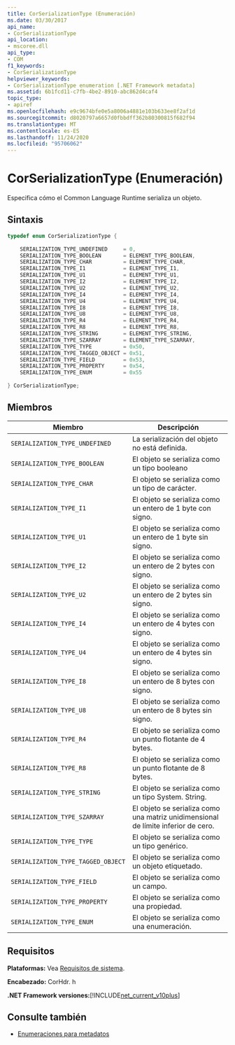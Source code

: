 ```yaml
---
title: CorSerializationType (Enumeración)
ms.date: 03/30/2017
api_name:
- CorSerializationType
api_location:
- mscoree.dll
api_type:
- COM
f1_keywords:
- CorSerializationType
helpviewer_keywords:
- CorSerializationType enumeration [.NET Framework metadata]
ms.assetid: 6b1fcd11-c7fb-4be2-8910-abc862d4caf4
topic_type:
- apiref
ms.openlocfilehash: e9c9674bfe0e5a8006a4881e103b633ee8f2af1d
ms.sourcegitcommit: d8020797a6657d0fbbdff362b80300815f682f94
ms.translationtype: MT
ms.contentlocale: es-ES
ms.lasthandoff: 11/24/2020
ms.locfileid: "95706062"
---
```

# <a name="corserializationtype-enumeration"></a>CorSerializationType (Enumeración)

Especifica cómo el Common Language Runtime serializa un objeto.  
  
## <a name="syntax"></a>Sintaxis  
  
```cpp  
typedef enum CorSerializationType {  
  
    SERIALIZATION_TYPE_UNDEFINED     = 0,  
    SERIALIZATION_TYPE_BOOLEAN       = ELEMENT_TYPE_BOOLEAN,  
    SERIALIZATION_TYPE_CHAR          = ELEMENT_TYPE_CHAR,  
    SERIALIZATION_TYPE_I1            = ELEMENT_TYPE_I1,  
    SERIALIZATION_TYPE_U1            = ELEMENT_TYPE_U1,  
    SERIALIZATION_TYPE_I2            = ELEMENT_TYPE_I2,  
    SERIALIZATION_TYPE_U2            = ELEMENT_TYPE_U2,  
    SERIALIZATION_TYPE_I4            = ELEMENT_TYPE_I4,  
    SERIALIZATION_TYPE_U4            = ELEMENT_TYPE_U4,  
    SERIALIZATION_TYPE_I8            = ELEMENT_TYPE_I8,  
    SERIALIZATION_TYPE_U8            = ELEMENT_TYPE_U8,  
    SERIALIZATION_TYPE_R4            = ELEMENT_TYPE_R4,  
    SERIALIZATION_TYPE_R8            = ELEMENT_TYPE_R8,  
    SERIALIZATION_TYPE_STRING        = ELEMENT_TYPE_STRING,  
    SERIALIZATION_TYPE_SZARRAY       = ELEMENT_TYPE_SZARRAY,  
    SERIALIZATION_TYPE_TYPE          = 0x50,  
    SERIALIZATION_TYPE_TAGGED_OBJECT = 0x51,  
    SERIALIZATION_TYPE_FIELD         = 0x53,  
    SERIALIZATION_TYPE_PROPERTY      = 0x54,  
    SERIALIZATION_TYPE_ENUM          = 0x55  
  
} CorSerializationType;  
```  
  
## <a name="members"></a>Miembros  
  
|Miembro|Descripción|  
|------------|-----------------|  
|`SERIALIZATION_TYPE_UNDEFINED`|La serialización del objeto no está definida.|  
|`SERIALIZATION_TYPE_BOOLEAN`|El objeto se serializa como un tipo booleano|  
|`SERIALIZATION_TYPE_CHAR`|El objeto se serializa como un tipo de carácter.|  
|`SERIALIZATION_TYPE_I1`|El objeto se serializa como un entero de 1 byte con signo.|  
|`SERIALIZATION_TYPE_U1`|El objeto se serializa como un entero de 1 byte sin signo.|  
|`SERIALIZATION_TYPE_I2`|El objeto se serializa como un entero de 2 bytes con signo.|  
|`SERIALIZATION_TYPE_U2`|El objeto se serializa como un entero de 2 bytes sin signo.|  
|`SERIALIZATION_TYPE_I4`|El objeto se serializa como un entero de 4 bytes con signo.|  
|`SERIALIZATION_TYPE_U4`|El objeto se serializa como un entero de 4 bytes sin signo.|  
|`SERIALIZATION_TYPE_I8`|El objeto se serializa como un entero de 8 bytes con signo.|  
|`SERIALIZATION_TYPE_U8`|El objeto se serializa como un entero de 8 bytes sin signo.|  
|`SERIALIZATION_TYPE_R4`|El objeto se serializa como un punto flotante de 4 bytes.|  
|`SERIALIZATION_TYPE_R8`|El objeto se serializa como un punto flotante de 8 bytes.|  
|`SERIALIZATION_TYPE_STRING`|El objeto se serializa como un tipo System. String.|  
|`SERIALIZATION_TYPE_SZARRAY`|El objeto se serializa como una matriz unidimensional de límite inferior de cero.|  
|`SERIALIZATION_TYPE_TYPE`|El objeto se serializa como un tipo genérico.|  
|`SERIALIZATION_TYPE_TAGGED_OBJECT`|El objeto se serializa como un objeto etiquetado.|  
|`SERIALIZATION_TYPE_FIELD`|El objeto se serializa como un campo.|  
|`SERIALIZATION_TYPE_PROPERTY`|El objeto se serializa como una propiedad.|  
|`SERIALIZATION_TYPE_ENUM`|El objeto se serializa como una enumeración.|  
  
## <a name="requirements"></a>Requisitos  

 **Plataformas:** Vea [Requisitos de sistema](../../get-started/system-requirements.md).  
  
 **Encabezado:** CorHdr. h  
  
 **.NET Framework versiones:**[!INCLUDE[net_current_v10plus](../../../../includes/net-current-v10plus-md.md)]  
  
## <a name="see-also"></a>Consulte también

- [Enumeraciones para metadatos](metadata-enumerations.md)
